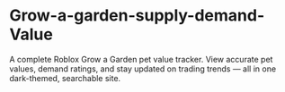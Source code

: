 # Grow-a-garden-supply-demand-Value
A complete Roblox Grow a Garden pet value tracker. View accurate pet values, demand ratings, and stay updated on trading trends — all in one dark-themed, searchable site.
